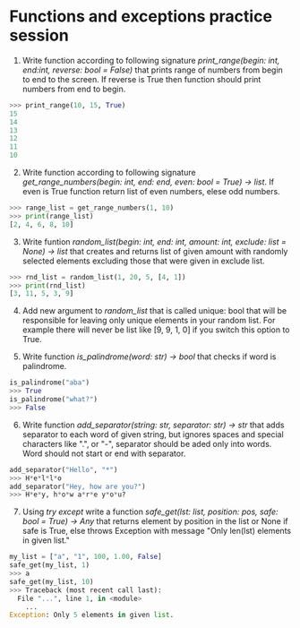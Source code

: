 # Functions and exceptions practice session

1. Write function according to following signature _print_range(begin: int, end:int, reverse: bool = False)_ that prints range of numbers from begin to end to the screen. If reverse is True then function should print numbers from end to begin.

```python
>>> print_range(10, 15, True)
15
14
13
12
11
10
```

2. Write function according to following signature _get_range_numbers(begin: int, end: end, even: bool = True) -> list_. 
If even is True function return list of even numbers, elese odd numbers.

```python
>>> range_list = get_range_numbers(1, 10)
>>> print(range_list)
[2, 4, 6, 8, 10]
```

3. Write funtion _random_list(begin: int, end: int, amount: int, exclude: list = None) -> list_ that creates and returns list of given amount with randomly selected elements excluding those that were given in exclude list. 

```python
>>> rnd_list = random_list(1, 20, 5, [4, 1])
>>> print(rnd_list)
[3, 11, 5, 3, 9]
```

4. Add new argument to _random_list_ that is called unique: bool that will be responsible for leaving only unique elements in your random list. For example there will never be list like [9, 9, 1, 0] if you switch this option to True. 

5. Write function _is_palindrome(word: str) -> bool_ that checks if word is palindrome.

```python
is_palindrome("aba")
>>> True
is_palindrome("what?")
>>> False
```

6. Write function _add_separator(string: str, separator: str) -> str_ that adds separator to each word of given string, but ignores spaces and special characters like ".", or "-", separator should be aded only into words. Word should not start or end with separator.

```python
add_separator("Hello", "*")
>>> H*e*l*l*o
add_separator("Hey, how are you?")
>>> H*e*y, h*o*w a*r*e y*o*u?
```

7. Using _try except_ write a function _safe_get(lst: list, position: pos, safe: bool = True) -> Any_ that returns element by position in the list or None if safe is True, else throws Exception with message "Only len(lst) elements in given list."

```python
my_list = ["a", "1", 100, 1.00, False]
safe_get(my_list, 1)
>>> a
safe_get(my_list, 10)
>>> Traceback (most recent call last):
  File "...", line 1, in <module>
    ...
Exception: Only 5 elements in given list.
```
